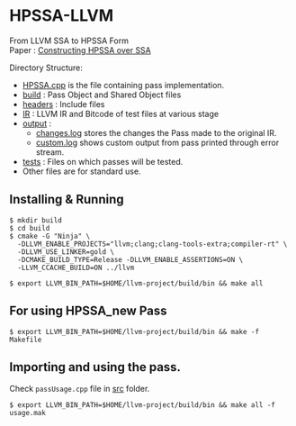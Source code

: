# HPSSA-LLVM

From LLVM SSA to HPSSA Form  
Paper : [Constructing HPSSA over SSA](https://dl.acm.org/doi/10.1145/3078659.3078660)

Directory Structure:  
- [HPSSA.cpp](./HPSSA.cpp) is the file containing pass implementation.
- [build](./build) : Pass Object and Shared Object files
- [headers](./headers) : Include files
- [IR](./IR) : LLVM IR and Bitcode of test files at various stage
- [output](./output) :
  -  [changes.log](./output/changes.log) stores the changes the Pass made to the original IR.
  - [custom.log](./output/custom.log) shows custom output from pass printed through error stream.
- [tests](./tests) : Files on which passes will be tested.
- Other files are for standard use.

## Installing & Running 

```
$ mkdir build
$ cd build 
$ cmake -G "Ninja" \
  -DLLVM_ENABLE_PROJECTS="llvm;clang;clang-tools-extra;compiler-rt" \
  -DLLVM_USE_LINKER=gold \
  -DCMAKE_BUILD_TYPE=Release -DLLVM_ENABLE_ASSERTIONS=ON \
  -LLVM_CCACHE_BUILD=ON ../llvm
```

```
$ export LLVM_BIN_PATH=$HOME/llvm-project/build/bin && make all
```

## For using HPSSA_new Pass

```
$ export LLVM_BIN_PATH=$HOME/llvm-project/build/bin && make -f Makefile
```

## Importing and using the pass.

Check `passUsage.cpp` file in [src](./src) folder. 

```
$ export LLVM_BIN_PATH=$HOME/llvm-project/build/bin && make all -f usage.mak
```
